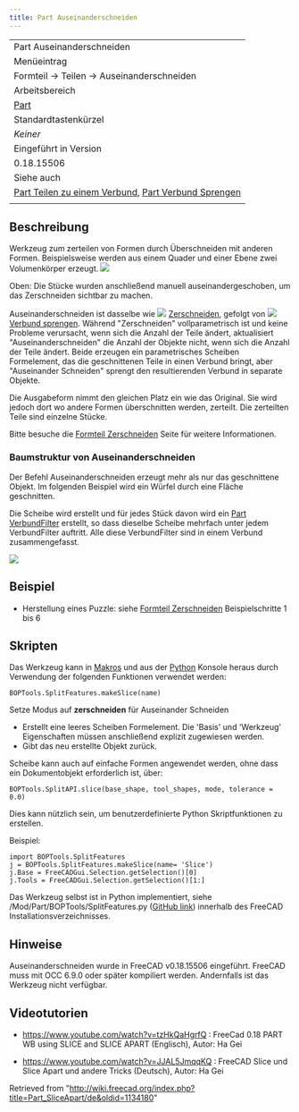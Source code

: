 ```yaml
---
title: Part Auseinanderschneiden
---
```


|                                                                                                                                             |
| ------------------------------------------------------------------------------------------------------------------------------------------- |
| Part Auseinanderschneiden                                                                                                                   |
| Menüeintrag                                                                                                                                 |
| Formteil → Teilen → Auseinanderschneiden                                                                                                    |
| Arbeitsbereich                                                                                                                              |
| [Part](/Part_Workbench/de "Part Workbench/de")                                                                                              |
| Standardtastenkürzel                                                                                                                        |
| _Keiner_                                                                                                                                    |
| Eingeführt in Version                                                                                                                       |
| 0.18.15506                                                                                                                                  |
| Siehe auch                                                                                                                                  |
| [Part Teilen zu einem Verbund](/Part_Slice/de "Part Slice/de"), [Part Verbund Sprengen](/Part_ExplodeCompound/de "Part ExplodeCompound/de") |
|                                                                                                                                             |

## Beschreibung

Werkzeug zum zerteilen von Formen durch Überschneiden mit anderen Formen. Beispielsweise werden aus einem Quader und einer Ebene zwei Volumenkörper erzeugt.
![](/images/Part_Slice_Demo.png)

Oben: Die Stücke wurden anschließend manuell auseinandergeschoben, um das Zerschneiden sichtbar zu machen.

Auseinanderschneiden ist dasselbe wie ![](/images/Part_Slice.svg) [Zerschneiden](/Part_Slice/de "Part Slice/de"), gefolgt von ![](/images/Part_ExplodeCompound.svg) [Verbund sprengen](/Part_ExplodeCompound/de "Part ExplodeCompound/de"). Während "Zerschneiden" vollparametrisch ist und keine Probleme verursacht, wenn sich die Anzahl der Teile ändert, aktualisiert "Auseinanderschneiden" die Anzahl der Objekte nicht, wenn sich die Anzahl der Teile ändert.
Beide erzeugen ein parametrisches Scheiben Formelement, das die geschnittenen Teile in einen Verbund bringt, aber "Auseinander Schneiden" sprengt den resultierenden Verbund in separate Objekte.

Die Ausgabeform nimmt den gleichen Platz ein wie das Original. Sie wird jedoch dort wo andere Formen überschnitten werden, zerteilt. Die zerteilten Teile sind einzelne Stücke.

Bitte besuche die [Formteil Zerschneiden](/Part_Slice/de "Part Slice/de") Seite für weitere Informationen.

### Baumstruktur von Auseinanderschneiden

Der Befehl Auseinanderschneiden erzeugt mehr als nur das geschnittene Objekt. Im folgenden Beispiel wird ein Würfel durch eine Fläche geschnitten.

Die Scheibe wird erstellt und für jedes Stück davon wird ein [Part VerbundFilter](/Part_CompoundFilter/de "Part CompoundFilter/de") erstellt, so dass dieselbe Scheibe mehrfach unter jedem VerbundFilter auftritt. Alle diese VerbundFilter sind in einem Verbund zusammengefasst.

![](/images/Part_SliceApartTree.png)

## Beispiel

- Herstellung eines Puzzle: siehe [Formteil Zerschneiden](/Part_Slice/de "Part Slice/de") Beispielschritte 1 bis 6

## Skripten

Das Werkzeug kann in [Makros](/Macros/de "Macros/de") und aus der [Python](/Python/de "Python/de") Konsole heraus durch Verwendung der folgenden Funktionen verwendet werden:

```
BOPTools.SplitFeatures.makeSlice(name)

```

Setze Modus auf **zerschneiden** für Auseinander Schneiden

- Erstellt eine leeres Scheiben Formelement. Die 'Basis' und 'Werkzeug' Eigenschaften müssen anschließend explizit zugewiesen werden.
- Gibt das neu erstellte Objekt zurück.

Scheibe kann auch auf einfache Formen angewendet werden, ohne dass ein Dokumentobjekt erforderlich ist, über:

```
BOPTools.SplitAPI.slice(base_shape, tool_shapes, mode, tolerance = 0.0)

```

Dies kann nützlich sein, um benutzerdefinierte Python Skriptfunktionen zu erstellen.

Beispiel:

```
import BOPTools.SplitFeatures
j = BOPTools.SplitFeatures.makeSlice(name= 'Slice')
j.Base = FreeCADGui.Selection.getSelection()[0]
j.Tools = FreeCADGui.Selection.getSelection()[1:]

```

Das Werkzeug selbst ist in Python implementiert, siehe /Mod/Part/BOPTools/SplitFeatures.py ([GitHub link](https://github.com/FreeCAD/FreeCAD/blob/master/src/Mod/Part/BOPTools/SplitFeatures.py)) innerhalb des FreeCAD Installationsverzeichnisses.

## Hinweise

Auseinanderschneiden wurde in FreeCAD v0.18.15506 eingeführt. FreeCAD muss mit OCC 6.9.0 oder später kompiliert werden. Andernfalls ist das Werkzeug nicht verfügbar.

## Videotutorien

- <https://www.youtube.com/watch?v=tzHkQaHgrfQ> : FreeCad 0.18 PART WB using SLICE and SLICE APART (Englisch), Autor: Ha Gei

- <https://www.youtube.com/watch?v=JJAL5JmqqKQ> : FreeCAD Slice und Slice Apart und andere Tricks (Deutsch), Autor: Ha Gei

Retrieved from "<http://wiki.freecad.org/index.php?title=Part_SliceApart/de&oldid=1134180>"

